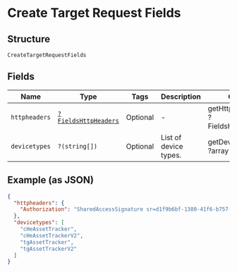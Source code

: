 
# Create Target Request Fields

## Structure

`CreateTargetRequestFields`

## Fields

| Name | Type | Tags | Description | Getter | Setter |
|  --- | --- | --- | --- | --- | --- |
| `httpheaders` | [`?FieldsHttpHeaders`](../../doc/models/fields-http-headers.md) | Optional | - | getHttpheaders(): ?FieldsHttpHeaders | setHttpheaders(?FieldsHttpHeaders httpheaders): void |
| `devicetypes` | `?(string[])` | Optional | List of device types. | getDevicetypes(): ?array | setDevicetypes(?array devicetypes): void |

## Example (as JSON)

```json
{
  "httpheaders": {
    "Authorization": "SharedAccessSignature sr=d1f9b6bf-1380-41f6-b757-d9805e48392b&sig=EF5tnXClw3MWkb84OkIOUhMH%2FaS1DRD2nXT69QR8RD8%3D&skn=TSCCtoken&se=1648827260410"
  },
  "devicetypes": [
    "cHeAssetTracker",
    "cHeAssetTrackerV2",
    "tgAssetTracker",
    "tgAssetTrackerV2"
  ]
}
```

